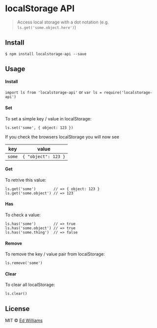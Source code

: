 # localStorage API

> Access local storage with a dot notation (e.g. `ls.get('some.object.here')`)

## Install

```
$ npm install localstorage-api --save
```

## Usage

#### Install

`import ls from 'localstorage-api'` or `var ls = require('localstorage-api')`

#### Set

To set a simple key / value in localStorage:

`ls.set('some', { object: 123 })`

If you check the browsers localStorage you will now see

| key    | value                |
|--------|----------------------|
| `some` | `{ "object": 123 }`  |

#### Get

To retrive this value:

```
ls.get('some')        // => { object: 123 }
ls.get('some.object') // => 123`
```

#### Has

To check a value:
```
ls.has('some')        // => true
ls.has('some.object') // => true
ls.has('some.thing')  // => false
```

#### Remove

To remove the key / value pair from localStorage:

`ls.remove('some')`

#### Clear

To clear all localStorage:

`ls.clear()`

## License

MIT © [Ed Williams](http://edwilliams.github.io)
